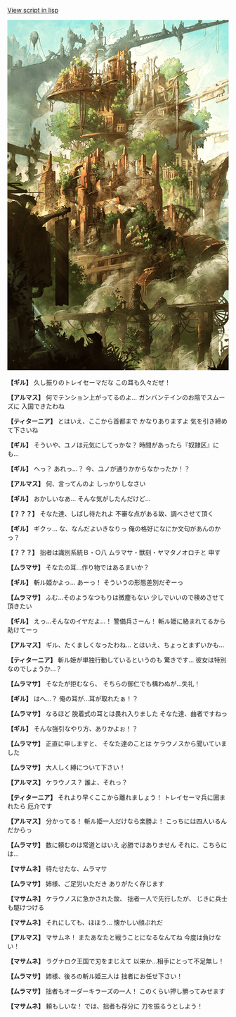 [View script in lisp](../scripts/100701061.txt)

![beast_world.png](../images/backgrounds/beast_world.png)

**【ギル】**
久し振りのトレイセーマだな
この耳も久々だぜ！

**【アルマス】**
何でテンション上がってるのよ…
ガンバンテインのお陰でスムーズに
入国できたわね

**【ティターニア】**
とはいえ、ここから首都まで
かなりありますよ
気を引き締めて下さいね

**【ギル】**
そういや、ユノは元気にしてっかな？
時間があったら『奴隷区』にも…

**【ギル】**
へっ？
あれっ…？
今、ユノが通りかからなかったか！？

**【アルマス】**
何、言ってんのよ
しっかりしなさい

**【ギル】**
おかしいなあ…
そんな気がしたんだけど…

**【？？？】**
そなた達、しばし待たれよ
不審な点がある故、調べさせて頂く

**【ギル】**
ギクッ…
な、なんだよいきなりっ
俺の格好になにか文句があんのかっ？

**【？？？】**
拙者は識別系統Ｂ・○八
ムラマサ・獣刻・ヤマタノオロチと
申す

**【ムラマサ】**
そなたの耳…作り物ではあるまいか？

**【ギル】**
斬ル姫かよっ…
あーっ！
そういうの形態差別だぞーっ

**【ムラマサ】**
ふむ…そのようなつもりは微塵もない
少しでいいので検めさせて頂きたい

**【ギル】**
えっ…そんなのイヤだよ…！
警備兵さーん！
斬ル姫に絡まれてるから助けてーっ

**【アルマス】**
ギル、たくましくなったわね…
とはいえ、ちょっとまずいかも…

**【ティターニア】**
斬ル姫が単独行動しているというのも
驚きです…
彼女は特別なのでしょうか…？

**【ムラマサ】**
そなたが拒むなら、
そちらの御仁でも構わぬが…失礼！

**【ギル】**
はへ…？
俺の耳が…耳が取れたぁ！？

**【ムラマサ】**
なるほど
脱着式の耳とは畏れ入りました
そなた達、曲者ですねっ

**【ギル】**
そんな強引なやり方、ありかよぉ！？

**【ムラマサ】**
正直に申しますと、
そなた達のことは
ケラウノスから聞いていました

**【ムラマサ】**
大人しく縛について下さい！

**【アルマス】**
ケラウノス？
誰よ、それっ？

**【ティターニア】**
それより早くここから離れましょう！
トレイセーマ兵に囲まれたら
厄介です

**【アルマス】**
分かってる！
斬ル姫一人だけなら楽勝よ！
こっちには四人いるんだからっ

**【ムラマサ】**
数に頼むのは常道とはいえ
必勝ではありません
それに、こちらには…

**【マサムネ】**
待たせたな、ムラマサ

**【ムラマサ】**
姉様、ご足労いただき
ありがたく存じます

**【マサムネ】**
ケラウノスに急かされた故、
拙者一人で先行したが、
じきに兵士も駆けつける

**【マサムネ】**
それにしても、ほほう…
懐かしい顔ぶれだ

**【アルマス】**
マサムネ！
またあなたと戦うことになるなんてね
今度は負けない！

**【マサムネ】**
ラグナロク王国で刃をまじえて
以来か…相手にとって不足無し！

**【ムラマサ】**
姉様、後ろの斬ル姫三人は
拙者にお任せ下さい！

**【ムラマサ】**
拙者もオーダーキラーズの一人！
このくらい押し勝ってみせます

**【マサムネ】**
頼もしいな！
では、拙者も存分に
刀を振るうとしよう！